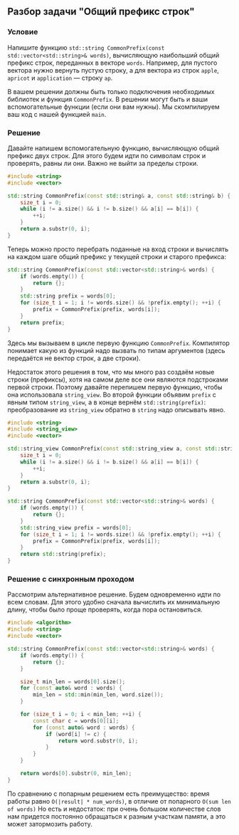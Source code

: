 ## Разбор задачи "Общий префикс строк"

### Условие
Напишите функцию `std::string CommonPrefix(const std::vector<std::string>& words)`,
вычисляющую наибольший общий префикс строк, переданных в векторе `words`.
Например, для пустого вектора нужно вернуть пустую строку, а для вектора из строк `apple`, `apricot` и `application` — строку `ap`.

В вашем решении должны быть только подключения необходимых библиотек и функция `CommonPrefix`.
В решении могут быть и ваши вспомогательные функции (если они вам нужны). Мы скомпилируем ваш код с нашей функцией `main`.

### Решение
Давайте напишем вспомогательную функцию, вычисляющую общий префикс двух строк.
Для этого будем идти по символам строк и проверять, равны ли они.
Важно не выйти за пределы строки.
```cpp
#include <string>
#include <vector>

std::string CommonPrefix(const std::string& a, const std::string& b) {
    size_t i = 0;
    while (i != a.size() && i != b.size() && a[i] == b[i]) {
        ++i;
    }
    return a.substr(0, i);
}
```

Теперь можно просто перебрать поданные на вход строки и вычислять на каждом шаге общий префикс у текущей строки и старого префикса:
```cpp
std::string CommonPrefix(const std::vector<std::string>& words) {
    if (words.empty()) {
        return {};
    }
    std::string prefix = words[0];
    for (size_t i = 1; i != words.size() && !prefix.empty(); ++i) {
        prefix = CommonPrefix(prefix, words[i]);
    }
    return prefix;
}
```
Здесь мы вызываем в цикле первую функцию `CommonPrefix`. Компилятор понимает какую из функций надо вызвать по типам аргументов (здесь передаётся не вектор строк, а две строки).

Недостаток этого решения в том, что мы много раз создаём новые строки (префиксы), хотя на самом деле все они являются подстроками первой строки.
Поэтому давайте перепишем первую функцию, чтобы она использовала `string_view`.
Во второй функции объявим `prefix` с явным типом `string_view`, а в конце вернём `std::string(prefix)`:
преобразование из `string_view` обратно в `string` надо описывать явно.
```cpp
#include <string>
#include <string_view>
#include <vector>

std::string_view CommonPrefix(const std::string_view a, const std::string_view b) {
    size_t i = 0;
    while (i != a.size() && i != b.size() && a[i] == b[i]) {
        ++i;
    }
    return a.substr(0, i);
}

std::string CommonPrefix(const std::vector<std::string>& words) {
    if (words.empty()) {
        return {};
    }
    std::string_view prefix = words[0];
    for (size_t i = 1; i != words.size() && !prefix.empty(); ++i) {
        prefix = CommonPrefix(prefix, words[i]);
    }
    return std::string(prefix);
}
```


### Решение с синхронным проходом
Рассмотрим альтернативное решение.
Будем одновременно идти по всем словам.
Для этого удобно сначала вычислить их минимальную длину, чтобы было проще проверять, когда пора остановиться.

```cpp
#include <algorithm>
#include <string>
#include <vector>

std::string CommonPrefix(const std::vector<std::string>& words) {
    if (words.empty()) {
        return {};
    }

    size_t min_len = words[0].size();
    for (const auto& word : words) {
        min_len = std::min(min_len, word.size());
    }

    for (size_t i = 0; i < min_len; ++i) {
        const char c = words[0][i];
        for (const auto& word : words) {
            if (word[i] != c) {
                return word.substr(0, i);
            }
        }
    }

    return words[0].substr(0, min_len);
}
```

По сравнению с попарным решением есть преимущество: время работы равно `O(|result| * num_words)`, в отличие от попарного `O(sum len of words)`
Но есть и недостаток: при очень большом количестве слов нам придется постоянно обращаться к разным участкам памяти, а это может затормозить работу.